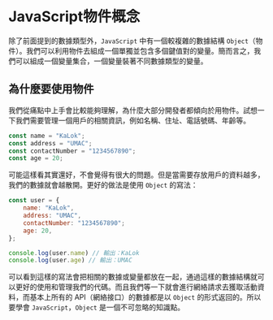 # JavaScript物件概念

除了前面提到的數據類型外，`JavaScript` 中有一個較複雜的數據結構 `Object`（物件）。我們可以利用物件去組成一個單獨並包含多個鍵值對的變量。簡而言之，我們可以組成一個變量集合，一個變量裝著不同數據類型的變量。

## 為什麼要使用物件

我們從痛點中上手會比較能夠理解，為什麼大部分開發者都傾向於用物件。試想一下我們需要管理一個用戶的相關資訊，例如名稱、住址、電話號碼、年齡等。

```js
const name = "KaLok";
const address = "UMAC";
const contactNumber = "1234567890";
const age = 20;
```

可能這樣看其實還好，不會覺得有很大的問題。但是當需要存放用戶的資料越多，我們的數據就會越散開。更好的做法是使用 `Object` 的寫法：

```js
const user = {
    name: "KaLok",
    address: "UMAC",
    contactNumber: "1234567890";
    age: 20,
};

console.log(user.name) // 輸出：KaLok
console.log(user.age) // 輸出：UMAC
```

可以看到這樣的寫法會把相關的數據或變量都放在一起，通過這樣的數據結構就可以更好的使用和管理我們的代碼。而且我們等一下就會進行網絡請求去獲取活動資料，而基本上所有的 API（網絡接口）的數據都是以 `Object` 的形式返回的。所以要學會 `JavaScript`，`Object` 是一個不可忽略的知識點。